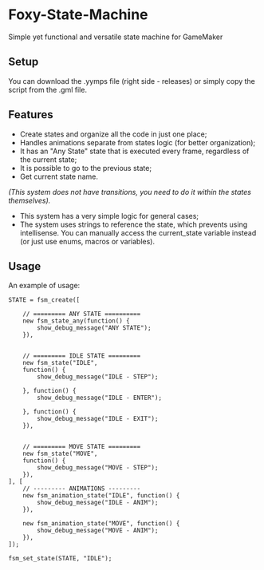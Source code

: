 # Foxy-State-Machine
Simple yet functional and versatile state machine for GameMaker

## Setup ##

You can download the .yymps file (right side - releases) or simply copy the script from the .gml file.


## Features ##

* Create states and organize all the code in just one place;
* Handles animations separate from states logic (for better organization);
* It has an "Any State" state that is executed every frame, regardless of the current state;
* It is possible to go to the previous state;
* Get current state name.

*(This system does not have transitions, you need to do it within the states themselves).*
* This system has a very simple logic for general cases;
* The system uses strings to reference the state, which prevents using intellisense. You can manually access the current_state variable instead (or just use enums, macros or variables).


## Usage ##

An example of usage:

```gml
STATE = fsm_create([
	
	// ========= ANY STATE ==========
	new fsm_state_any(function() {
		show_debug_message("ANY STATE");
	}),

	
	// ========= IDLE STATE =========
	new fsm_state("IDLE",
	function() {
		show_debug_message("IDLE - STEP");
		
	}, function() {
		show_debug_message("IDLE - ENTER");
		
	}, function() {
		show_debug_message("IDLE - EXIT");
	}),
	
	
	// ========= MOVE STATE =========
	new fsm_state("MOVE",
	function() {
		show_debug_message("MOVE - STEP");
	}),
], [
	// --------- ANIMATIONS ---------
	new fsm_animation_state("IDLE", function() {
		show_debug_message("IDLE - ANIM");
	}),
	
	new fsm_animation_state("MOVE", function() {
		show_debug_message("MOVE - ANIM");
	}),
]);

fsm_set_state(STATE, "IDLE");
```
